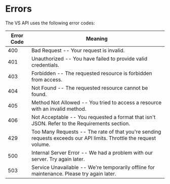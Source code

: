 # Errors

The VS API uses the following error codes:


Error Code | Meaning
---------- | -------
400 | Bad Request -- Your request is invalid.
401 | Unauthorized -- You have failed to provide valid credentials.
403 | Forbidden -- The requested resource is forbidden from access.
404 | Not Found -- The requested resource cannot be found.
405 | Method Not Allowed -- You tried to access a resource with an invalid method.
406 | Not Acceptable -- You requested a format that isn't JSON. Refer to the Requirements section.
429 | Too Many Requests -- The rate of that you're sending requests exceeds our API limits. Throttle the request volume.
500 | Internal Server Error -- We had a problem with our server. Try again later.
503 | Service Unavailable -- We're temporarily offline for maintenance. Please try again later.
